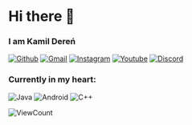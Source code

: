 
<h1 align="left">Hi there 👋</h1>


### I am Kamil Dereń 

[![Github](https://img.shields.io/badge/-Github-000?style=flat&logo=Github&logoColor=white)](https://github.com/DwiN3)
[![Gmail](https://img.shields.io/badge/-Gmail-000?style=flat&logo=Gmail&logoColor=white)](mailto:dwinicht333@gmail.com)
[![Instagram](https://img.shields.io/badge/-Instagram-000?style=flat&logo=Instagram&logoColor=white)](https://www.instagram.com/dwin_3)
[![Youtube](https://img.shields.io/badge/-Youtube-000?style=flat&logo=Youtube&logoColor=white)](https://www.youtube.com/user/DwinichtYT)
[![Discord](https://img.shields.io/badge/-dwin3-000?style=flat&logo=Discord&logoColor=white)](https://discord.com/)

### Currently in my heart: </br>

![Java](https://img.shields.io/badge/-Java-000000?style=for-the-badge&logo=java&logoColor=white)
![Android](http://img.shields.io/badge/-Android-000000?style=for-the-badge&logo=android)
![C++](http://img.shields.io/badge/-C++-000000?style=for-the-badge&logo=c%2B%2B)

![ViewCount](https://views.whatilearened.today/views/github/DwiN3/DwiN3.svg?cache=remove)
